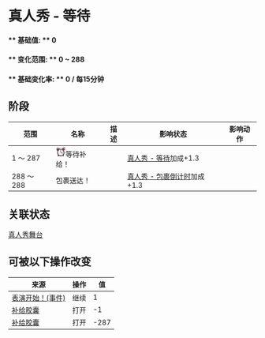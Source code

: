 # 真人秀 - 等待  
#### ** 基础值: ** 0   
#### ** 变化范围: ** 0 ~ 288  
#### ** 基础变化率: ** 0 / 每15分钟  
## 阶段  
范围  |  名称  |  描述  |  影响状态  |  影响动作  
----  |  ----  |  ----  |  ----  |  ----  
1 ～ 287  |  <img decoding="async" src="Sprite/AlarmClock.png" href="a.md" style="max-width:20px;max-height:20px;">等待补给！  |    |  [真人秀 - 等待](TV_CounterWait.md)加成+1.3  |    
288 ～ 288  |  包裹送达！  |    |  [真人秀 - 包裹倒计时](TV_CounterRush.md)加成+1.3  |    
## 关联状态  
[真人秀舞台](TV_Stage.md)  
## 可被以下操作改变  
来源  |  操作  |  值  
----  |  ----  |  ----  
[表演开始！(事件)](Event_TVIntro.md)  |  继续  |  1  
[补给胶囊](TV_SupplyCapsule.md)  |  打开  |  -1  
[补给胶囊](TV_SupplyCapsule.md)  |  打开  |  -287  
